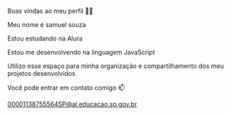 Boas vindas ao meu perfil 💙💙

Meu nome é samuel souza

Estou estudando na Alura 

Estou me desenvolvendo na linguagem JavaScript

Utilizo esse espaço para minha organização e compartilhamento dos meu projetos desenvolvidos

Você pode entrar em contato comigo 📫 

00001138755564SP@al.educacao.sp.gov.br
